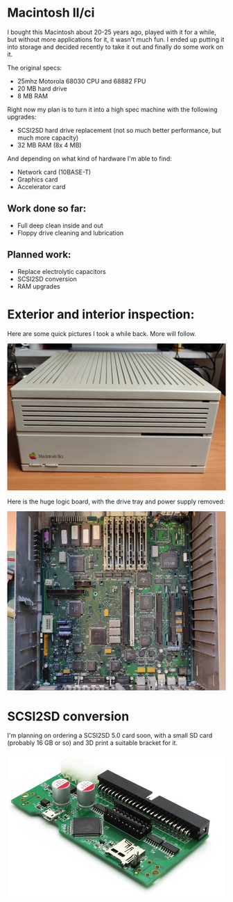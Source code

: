 # Macintosh II/ci

I bought this Macintosh about 20-25 years ago, played with it for a while, but without more applications for it, it wasn't much fun. I ended up putting it into storage and decided recently to take it out and finally do some work on it.

The original specs:
 
+ 25mhz Motorola 68030 CPU and 68882 FPU
+ 20 MB hard drive
+ 8 MB RAM

Right now my plan is to turn it into a high spec machine with the following upgrades:

+ SCSI2SD hard drive replacement (not so much better performance, but much more capacity)
+ 32 MB RAM (8x 4 MB)

And depending on what kind of hardware I'm able to find:

+ Network card (10BASE-T)
+ Graphics card
+ Accelerator card

## Work done so far: 

+ Full deep clean inside and out
+ Floppy drive cleaning and lubrication

## Planned work: 

+ Replace electrolytic capacitors
+ SCSI2SD conversion
+ RAM upgrades

# Exterior and interior inspection:

Here are some quick pictures I took a while back. More will follow.

![Front view](img_001.jpg)

Here is the huge logic board, with the drive tray and power supply removed:

![Logic board](img_002.jpg)

# SCSI2SD conversion

I'm planning on ordering a SCSI2SD 5.0 card soon, with a small SD card (probably 16 GB or so) and 3D print a suitable bracket for it.

![SCSI2SD](img_003.jpg)